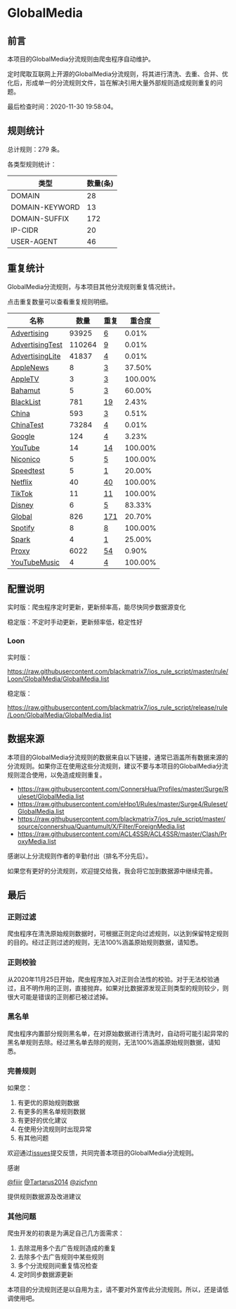 # GlobalMedia

## 前言

本项目的GlobalMedia分流规则由爬虫程序自动维护。

定时爬取互联网上开源的GlobalMedia分流规则，将其进行清洗、去重、合并、优化后，形成单一的分流规则文件，旨在解决引用大量外部规则造成规则重复的问题。



最后检查时间：2020-11-30 19:58:04。

## 规则统计

总计规则：279 条。

各类型规则统计：

| 类型 | 数量(条) |
| ---- | ---- |
| DOMAIN | 28 |
| DOMAIN-KEYWORD | 13 |
| DOMAIN-SUFFIX | 172 |
| IP-CIDR | 20 |
| USER-AGENT | 46 |
## 重复统计

GlobalMedia分流规则，与本项目其他分流规则重复情况统计。

点击重复数量可以查看重复规则明细。

| 名称 | 数量 | 重复 | 重合度 |
| ---- | ---- | ---- | ------ |
|  [Advertising](https://github.com/blackmatrix7/ios_rule_script/tree/master/rule/Loon/Advertising)    | 93925   | [6](https://github.com/blackmatrix7/ios_rule_script/tree/master/rule/Loon/GlobalMedia/Repeat/Advertising.list)   |   0.01%  |
|  [AdvertisingTest](https://github.com/blackmatrix7/ios_rule_script/tree/master/rule/Loon/AdvertisingTest)    | 110264   | [9](https://github.com/blackmatrix7/ios_rule_script/tree/master/rule/Loon/GlobalMedia/Repeat/AdvertisingTest.list)   |   0.01%  |
|  [AdvertisingLite](https://github.com/blackmatrix7/ios_rule_script/tree/master/rule/Loon/AdvertisingLite)    | 41837   | [4](https://github.com/blackmatrix7/ios_rule_script/tree/master/rule/Loon/GlobalMedia/Repeat/AdvertisingLite.list)   |   0.01%  |
|  [AppleNews](https://github.com/blackmatrix7/ios_rule_script/tree/master/rule/Loon/AppleNews)    | 8   | [3](https://github.com/blackmatrix7/ios_rule_script/tree/master/rule/Loon/GlobalMedia/Repeat/AppleNews.list)   |   37.50%  |
|  [AppleTV](https://github.com/blackmatrix7/ios_rule_script/tree/master/rule/Loon/AppleTV)    | 3   | [3](https://github.com/blackmatrix7/ios_rule_script/tree/master/rule/Loon/GlobalMedia/Repeat/AppleTV.list)   |   100.00%  |
|  [Bahamut](https://github.com/blackmatrix7/ios_rule_script/tree/master/rule/Loon/Bahamut)    | 5   | [3](https://github.com/blackmatrix7/ios_rule_script/tree/master/rule/Loon/GlobalMedia/Repeat/Bahamut.list)   |   60.00%  |
|  [BlackList](https://github.com/blackmatrix7/ios_rule_script/tree/master/rule/Loon/BlackList)    | 781   | [19](https://github.com/blackmatrix7/ios_rule_script/tree/master/rule/Loon/GlobalMedia/Repeat/BlackList.list)   |   2.43%  |
|  [China](https://github.com/blackmatrix7/ios_rule_script/tree/master/rule/Loon/China)    | 593   | [3](https://github.com/blackmatrix7/ios_rule_script/tree/master/rule/Loon/GlobalMedia/Repeat/China.list)   |   0.51%  |
|  [ChinaTest](https://github.com/blackmatrix7/ios_rule_script/tree/master/rule/Loon/ChinaTest)    | 73284   | [4](https://github.com/blackmatrix7/ios_rule_script/tree/master/rule/Loon/GlobalMedia/Repeat/ChinaTest.list)   |   0.01%  |
|  [Google](https://github.com/blackmatrix7/ios_rule_script/tree/master/rule/Loon/Google)    | 124   | [4](https://github.com/blackmatrix7/ios_rule_script/tree/master/rule/Loon/GlobalMedia/Repeat/Google.list)   |   3.23%  |
|  [YouTube](https://github.com/blackmatrix7/ios_rule_script/tree/master/rule/Loon/YouTube)    | 14   | [14](https://github.com/blackmatrix7/ios_rule_script/tree/master/rule/Loon/GlobalMedia/Repeat/YouTube.list)   |   100.00%  |
|  [Niconico](https://github.com/blackmatrix7/ios_rule_script/tree/master/rule/Loon/Niconico)    | 5   | [5](https://github.com/blackmatrix7/ios_rule_script/tree/master/rule/Loon/GlobalMedia/Repeat/Niconico.list)   |   100.00%  |
|  [Speedtest](https://github.com/blackmatrix7/ios_rule_script/tree/master/rule/Loon/Speedtest)    | 5   | [1](https://github.com/blackmatrix7/ios_rule_script/tree/master/rule/Loon/GlobalMedia/Repeat/Speedtest.list)   |   20.00%  |
|  [Netflix](https://github.com/blackmatrix7/ios_rule_script/tree/master/rule/Loon/Netflix)    | 40   | [40](https://github.com/blackmatrix7/ios_rule_script/tree/master/rule/Loon/GlobalMedia/Repeat/Netflix.list)   |   100.00%  |
|  [TikTok](https://github.com/blackmatrix7/ios_rule_script/tree/master/rule/Loon/TikTok)    | 11   | [11](https://github.com/blackmatrix7/ios_rule_script/tree/master/rule/Loon/GlobalMedia/Repeat/TikTok.list)   |   100.00%  |
|  [Disney](https://github.com/blackmatrix7/ios_rule_script/tree/master/rule/Loon/Disney)    | 6   | [5](https://github.com/blackmatrix7/ios_rule_script/tree/master/rule/Loon/GlobalMedia/Repeat/Disney.list)   |   83.33%  |
|  [Global](https://github.com/blackmatrix7/ios_rule_script/tree/master/rule/Loon/Global)    | 826   | [171](https://github.com/blackmatrix7/ios_rule_script/tree/master/rule/Loon/GlobalMedia/Repeat/Global.list)   |   20.70%  |
|  [Spotify](https://github.com/blackmatrix7/ios_rule_script/tree/master/rule/Loon/Spotify)    | 8   | [8](https://github.com/blackmatrix7/ios_rule_script/tree/master/rule/Loon/GlobalMedia/Repeat/Spotify.list)   |   100.00%  |
|  [Spark](https://github.com/blackmatrix7/ios_rule_script/tree/master/rule/Loon/Spark)    | 4   | [1](https://github.com/blackmatrix7/ios_rule_script/tree/master/rule/Loon/GlobalMedia/Repeat/Spark.list)   |   25.00%  |
|  [Proxy](https://github.com/blackmatrix7/ios_rule_script/tree/master/rule/Loon/Proxy)    | 6022   | [54](https://github.com/blackmatrix7/ios_rule_script/tree/master/rule/Loon/GlobalMedia/Repeat/Proxy.list)   |   0.90%  |
|  [YouTubeMusic](https://github.com/blackmatrix7/ios_rule_script/tree/master/rule/Loon/YouTubeMusic)    | 4   | [4](https://github.com/blackmatrix7/ios_rule_script/tree/master/rule/Loon/GlobalMedia/Repeat/YouTubeMusic.list)   |   100.00%  |
## 配置说明

实时版：爬虫程序定时更新，更新频率高，能尽快同步数据源变化

稳定版：不定时手动更新，更新频率低，稳定性好

### Loon 
实时版：

https://raw.githubusercontent.com/blackmatrix7/ios_rule_script/master/rule/Loon/GlobalMedia/GlobalMedia.list

稳定版：

https://raw.githubusercontent.com/blackmatrix7/ios_rule_script/release/rule/Loon/GlobalMedia/GlobalMedia.list

## 数据来源

本项目的GlobalMedia分流规则的数据来自以下链接，通常已涵盖所有数据来源的分流规则。如果你正在使用这些分流规则，建议不要与本项目的GlobalMedia分流规则混合使用，以免造成规则重复。

- https://raw.githubusercontent.com/ConnersHua/Profiles/master/Surge/Ruleset/GlobalMedia.list
- https://raw.githubusercontent.com/eHpo1/Rules/master/Surge4/Ruleset/GlobalMedia.list
- https://raw.githubusercontent.com/blackmatrix7/ios_rule_script/master/source/connershua/Quantumult/X/Filter/ForeignMedia.list
- https://raw.githubusercontent.com/ACL4SSR/ACL4SSR/master/Clash/ProxyMedia.list


感谢以上分流规则作者的辛勤付出（排名不分先后）。

如果您有更好的分流规则，欢迎提交给我，我会将它加到数据源中继续完善。

## 最后

### 正则过滤

爬虫程序在清洗原始规则数据时，可根据正则定向过滤规则，以达到保留特定规则的目的。经过正则过滤的规则，无法100%涵盖原始规则数据，请知悉。

### 正则校验

从2020年11月25日开始，爬虫程序加入对正则合法性的校验。对于无法校验通过，且不明作用的正则，直接抛弃。如果对比数据源发现正则类型的规则较少，则很大可能是错误的正则都已被过滤掉。

### 黑名单

爬虫程序内置部分规则黑名单，在对原始数据进行清洗时，自动将可能引起异常的黑名单规则去除。经过黑名单去除的规则，无法100%涵盖原始规则数据，请知悉。

### 完善规则

如果您：

1. 有更优的原始规则数据
2. 有更多的黑名单规则数据
3. 有更好的优化建议
4. 在使用分流规则时出现异常
5. 有其他问题

欢迎通过[issues](https://github.com/blackmatrix7/ios_rule_script/issues/new)提交反馈，共同完善本项目的GlobalMedia分流规则。

感谢

[@fiiir](https://github.com/fiiir) [@Tartarus2014](https://github.com/Tartarus2014) [@zjcfynn](https://github.com/zjcfynn) 

提供规则数据源及改进建议

### 其他问题

爬虫开发的初衷是为满足自己几方面需求：

1. 去除混用多个去广告规则造成的重复
2. 去除多个去广告规则中某些规则
3. 多个分流规则间重复情况检查
4. 定时同步数据源更新

本项目的分流规则还是以自用为主，请不要对外宣传此分流规则。所以，还是请低调使用吧。